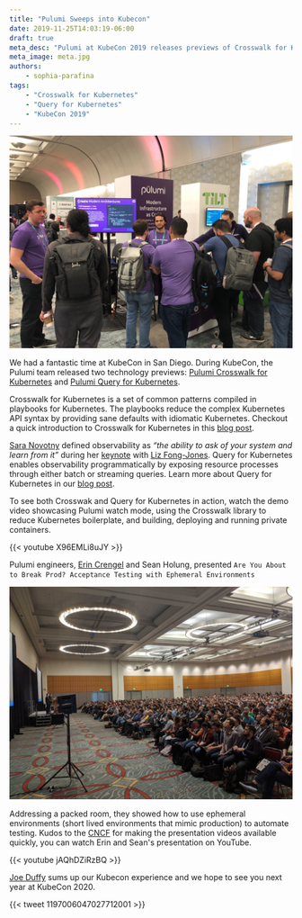 ```yaml
---
title: "Pulumi Sweeps into Kubecon"
date: 2019-11-25T14:03:19-06:00
draft: true
meta_desc: "Pulumi at KubeCon 2019 releases previews of Crosswalk for Kubernetes and Query for Kubernetes "
meta_image: meta.jpg
authors:
    - sophia-parafina
tags:
    - "Crosswalk for Kubernetes"
    - "Query for Kubernetes"
    - "KubeCon 2019"
---
```


![Pulumi Booth KubeCon2019](booth.jpg)

We had a fantastic time at KubeCon in San Diego. During KubeCon, the Pulumi team released two technology previews: [Pulumi Crosswalk for Kubernetes](https://www.pulumi.com/docs/guides/crosswalk/kubernetes/) and [Pulumi Query for Kubernetes](https://github.com/pulumi/pulumi-query-kubernetes).  

Crosswalk for Kubernetes is a set of common patterns compiled in playbooks for Kubernetes. The playbooks reduce the complex Kubernetes API syntax by providing sane defaults with idiomatic Kubernetes. Checkout a quick introduction to Crosswalk for Kubernetes in this [blog post](https://www.pulumi.com/blog/inside-crosswalk-for-kubernetes/).

[Sara Novotny](https://twitter.com/sarahnovotny) defined observability as *“the ability to ask of your system and learn from it”* during her [keynote](https://youtu.be/W_8MHdtrgZE) with [Liz Fong-Jones](https://twitter.com/lizthegrey). Query for Kubernetes enables observability programmatically by exposing resource processes through either batch or streaming queries. Learn more about Query for Kubernetes in our [blog post](https://www.pulumi.com/blog/query-kubernetes/).

To see both Crosswak and Query for Kubernetes in action, watch the demo video showcasing Pulumi watch mode, using the Crosswalk library to reduce Kubernetes boilerplate, and building, deploying and running private containers.

{{< youtube X96EMLi8uJY >}}

Pulumi engineers, [Erin Crengel](https://twitter.com/eckrengel) and Sean Holung, presented `Are You About to Break Prod? Acceptance Testing with Ephemeral Environments `  

![Krengel and Holung KubeCon Presentation](krengel-holung.jpg)

Addressing a packed room, they showed how to use ephemeral environments (short lived environments that mimic production) to automate testing. Kudos to the [CNCF](https://twitter.com/CloudNativeFdn) for making the presentation videos available quickly, you can watch Erin and Sean's presentation on YouTube.

{{< youtube jAQhDZiRzBQ >}}

[Joe Duffy](https://twitter.com/funcofjoe) sums up our Kubecon experience and we hope to see you next year at KubeCon 2020.

{{< tweet 1197006047027712001 >}}
